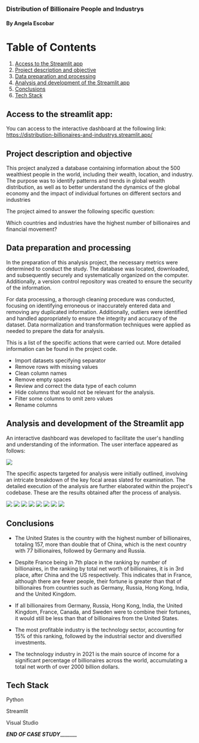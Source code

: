 ### **Distribution of Billionaire People and Industrys**
####  By Angela Escobar



# Table of Contents
1. [Access to the Streamlit app](#access-to-the-streamlit-app)
2. [Project description and objective](#project-description-and-objective)
3. [Data preparation and processing](#data-preparation-and-processing)
4. [Analysis and development of the Streamlit app](#analysis-and-development-of-the-streamlit-app)
5. [Conclusions](#conclusions)
6. [Tech Stack](#tech-stack)




## Access to the streamlit app: 
You can access to the interactive dashboard at the following link: https://distribution-billionaires-and-industrys.streamlit.app/


## Project description and objective


This project analyzed a database containing information about the 500 wealthiest people in the world, including their wealth, location, and industry. The purpose was to identify patterns and trends in global wealth distribution, as well as to better understand the dynamics of the global economy and the impact of individual fortunes on different sectors and industries

The project aimed to answer the following specific question:

Which countries and industries have the highest number of billionaires and financial movement?

## Data preparation and processing

In the preparation of this analysis project, the necessary metrics were determined to conduct the study. The database was located, downloaded, and subsequently securely and systematically organized on the computer. Additionally, a version control repository was created to ensure the security of the information.

For data processing, a thorough cleaning procedure was conducted, focusing on identifying erroneous or inaccurately entered data and removing any duplicated information. Additionally, outliers were identified and handled appropriately to ensure the integrity and accuracy of the dataset. Data normalization and transformation techniques were applied as needed to prepare the data for analysis. 

This is a list of the specific actions that were carried out. More detailed information can be found in the project code.

* Import datasets specifying separator
* Remove rows with missing values 
* Clean column names
* Remove empty spaces
* Review and correct the data type of each column
* Hide columns that would not be relevant for the analysis.
* Filter some columns to omit zero values
* Rename columns


## Analysis and development of the Streamlit app

An interactive dashboard was developed to facilitate the user's handling and understanding of the information. The user interface appeared as follows:

![](Visualizations/9.jpg)

The specific aspects targeted for analysis were initially outlined, involving an intricate breakdown of the key focal areas slated for examination. The detailed execution of the analysis are further elaborated within the project's codebase. These are the results obtained after the process of analysis.

![](Visualizations/1.jpg)
![](Visualizations/2.jpg)
![](Visualizations/3.jpg)
![](Visualizations/4.jpg)
![](Visualizations/5.jpg)
![](Visualizations/6.jpg)
![](Visualizations/7.jpg)
![](Visualizations/8.jpg)



## Conclusions

* The United States is the country with the highest number of billionaires, totaling 157, more than double that of China, which is the next country with 77 billionaires, followed by Germany and Russia.

* Despite France being in 7th place in the ranking by number of billionaires, in the ranking by total net worth of billionaires, it is in 3rd place, after China and the US respectively. This indicates that in France, although there are fewer people, their fortune is greater than that of billionaires from countries such as Germany, Russia, Hong Kong, India, and the United Kingdom.

* If all billionaires from Germany, Russia, Hong Kong, India, the United Kingdom, France, Canada, and Sweden were to combine their fortunes, it would still be less than that of billionaires from the United States.

* The most profitable industry is the technology sector, accounting for 15% of this ranking, followed by the industrial sector and diversified investments.

* The technology industry in 2021 is the main source of income for a significant percentage of billionaires across the world, accumulating a total net worth of over 2000 billion dollars.



## Tech Stack

  Python

  Streamlit

  Visual Studio


_______________END OF CASE STUDY______________________
